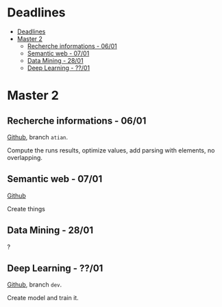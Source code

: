 # Deadlines

- [Deadlines](#deadlines)
- [Master 2](#master-2)
  - [Recherche informations - 06/01](#recherche-informations---0601)
  - [Semantic web - 07/01](#semantic-web---0701)
  - [Data Mining - 28/01](#data-mining---2801)
  - [Deep Learning - ??/01](#deep-learning---01)

# Master 2

## Recherche informations - 06/01

[Github](https://github.com/ThomasGUICHARD/RechercheInformation), branch `atian`.

Compute the runs results, optimize values, add parsing with elements, no overlapping.

## Semantic web - 07/01

[Github](https://github.com/ate47/SemanticWebProject)

Create things

## Data Mining - 28/01

?

## Deep Learning - ??/01

[Github](https://github.com/ate47/S9DeepLearning), branch `dev`.

Create model and train it.
